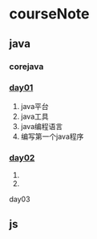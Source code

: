 # courseNote
## java

### corejava

### [day01](https://github.com/lining1004/courseNote/tree/master/java/corejava/day01)

1. java平台
2. java工具
3. java编程语言
4. 编写第一个java程序

### [day02](https://github.com/lining1004/courseNote/tree/master/java/corejava/day02)

1. 
2. 

day03

## js